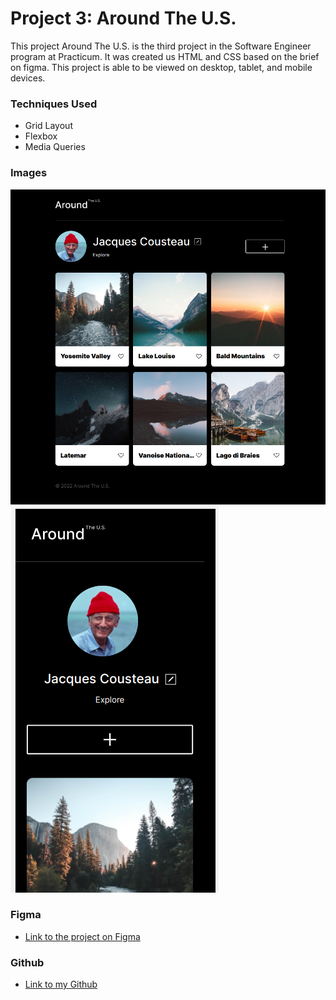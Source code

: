 # Project 3: Around The U.S.

This project Around The U.S. is the third project in the Software Engineer program at Practicum. It was created us HTML and CSS based on the brief on figma. This project is able to be viewed on desktop, tablet, and mobile devices.

### Techniques Used

* Grid Layout
* Flexbox
* Media Queries
  


### Images
![Desktop Image](./images/demo/Desktop.png)
![Mobile Image](./images/demo/Mobile.png)
  
 
  
### Figma  
  
* [Link to the project on Figma](https://www.figma.com/file/ii4xxsJ0ghevUOcssTlHZv/Sprint-3%3A-Around-the-US?node-id=0%3A1)  
  
### Github

* [Link to my Github](https://github.com/Jaeger705/se_project_aroundtheus)